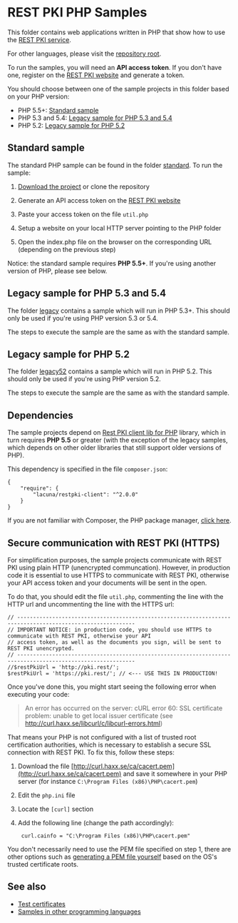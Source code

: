 REST PKI PHP Samples
====================

This folder contains web applications written in PHP that show how to use the
[REST PKI service](https://pki.rest/).

For other languages, please visit the [repository root](https://github.com/LacunaSoftware/RestPkiSamples).

To run the samples, you will need an **API access token**. If you don't have one, register on the
[REST PKI website](https://pki.rest/) and generate a token.

You should choose between one of the sample projects in this folder based on your PHP version:

* PHP 5.5+: [Standard sample](#standard-sample)
* PHP 5.3 and 5.4: [Legacy sample for PHP 5.3 and 5.4](#legacy-sample-for-php-53-and-54)
* PHP 5.2: [Legacy sample for PHP 5.2](#legacy-sample-for-php-52)

Standard sample
---------------

The standard PHP sample can be found in the folder [standard](standard/). To run the sample:

1. [Download the project](https://github.com/LacunaSoftware/RestPkiSamples/archive/master.zip)
   or clone the repository

2. Generate an API access token on the [REST PKI website](https://pki.rest/)

3. Paste your access token on the file `util.php`
   
4. Setup a website on your local HTTP server pointing to the PHP folder
  
5. Open the index.php file on the browser on the corresponding URL (depending on the previous step)

Notice: the standard sample requires **PHP 5.5+**. If you're using another version of PHP, please see
below.

Legacy sample for PHP 5.3 and 5.4
---------------------------------

The folder [legacy](legacy/) contains a sample which will run in PHP 5.3+. This should only be used
if you're using PHP version 5.3 or 5.4.

The steps to execute the sample are the same as with the standard sample.

Legacy sample for PHP 5.2
---------------------------------

The folder [legacy52](legacy52/) contains a sample which will run in PHP 5.2. This should only be used
if you're using PHP version 5.2.

The steps to execute the sample are the same as with the standard sample.

Dependencies
------------

The sample projects depend on [Rest PKI client lib for PHP](https://github.com/LacunaSoftware/RestPkiPhpClient) library, which in turn requires **PHP 5.5** or
greater (with the exception of the legacy samples, which depends on other older libraries that still support
older versions of PHP).

This dependency is specified in the file `composer.json`:

	{
		"require": {
			"lacuna/restpki-client": "^2.0.0"
		}
	}

If you are not familiar with Composer, the PHP package manager, [click here](https://getcomposer.org/).

Secure communication with REST PKI (HTTPS)
------------------------------------------

For simplification purposes, the sample projects communicate with REST PKI using plain HTTP (unencrypted communcation).
However, in production code it is essential to use HTTPS to communicate with REST PKI, otherwise your API access token
and your documents will be sent in the open.

To do that, you should edit the file `util.php`, commenting the line with the HTTP url and uncommenting the line with the HTTPS url:

	// -----------------------------------------------------------------------------------------------------------
	// IMPORTANT NOTICE: in production code, you should use HTTPS to communicate with REST PKI, otherwise your API
	// access token, as well as the documents you sign, will be sent to REST PKI unencrypted.
	// -----------------------------------------------------------------------------------------------------------
	//$restPkiUrl = 'http://pki.rest/';
	$restPkiUrl = 'https://pki.rest/'; // <--- USE THIS IN PRODUCTION!

Once you've done this, you might start seeing the following error when executing your code:

> An error has occurred on the server: cURL error 60: SSL certificate problem: unable to get local issuer certificate (see http://curl.haxx.se/libcurl/c/libcurl-errors.html)

That means your PHP is not configured with a list of trusted root certification authorities, which is necessary to
establish a secure SSL connection with REST PKI. To fix this, follow these steps:

1. Download the file [http://curl.haxx.se/ca/cacert.pem](http://curl.haxx.se/ca/cacert.pem) and save it somewhere in your PHP server (for instance `C:\Program Files (x86)\PHP\cacert.pem`)

2. Edit the `php.ini` file

3. Locate the `[curl]` section

4. Add the following line (change the path accordingly):

		curl.cainfo = "C:\Program Files (x86)\PHP\cacert.pem"
	
You don't necessarily need to use the PEM file specified on step 1, there are other options such as
[generating a PEM file yourself](http://www.swiftsoftwaregroup.com/configuring-phpcurl-root-certificates-windows-server/)
based on the OS's trusted certificate roots.

See also
--------

* [Test certificates](../TestCertificates.md)
* [Samples in other programming languages](https://github.com/LacunaSoftware/RestPkiSamples)
